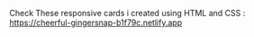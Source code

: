 Check These responsive cards i created using HTML and CSS : https://cheerful-gingersnap-b1f79c.netlify.app
